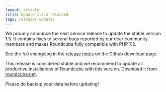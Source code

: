 ```yaml
---
layout: article
title: Update 1.3.4 released
tags: releases updates
---
```

We proudly announce the next service release to update the stable version 1.3.
It contains fixes to several bugs reported by our dear community members and
makes Roundcube fully compatible with PHP 7.2.

See the full changelog in the [release notes](https://github.com/roundcube/roundcubemail/releases/tag/1.3.4)
on the Github download page.

This release is considered stable and we recommend to update all productive installations 
of Roundcube with this version. Download it from [roundcube.net](https://roundcube.net/download).

Please do backup your data before updating!
